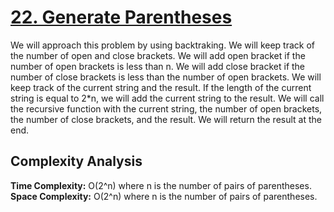 # [22. Generate Parentheses](https://leetcode.com/problems/generate-parentheses/)

We will approach this problem by using backtraking. We will keep track of the number of open and close brackets. We will add open bracket if the number of open brackets is less than n. We will add close bracket if the number of close brackets is less than the number of open brackets. We will keep track of the current string and the result. If the length of the current string is equal to 2*n, we will add the current string to the result. We will call the recursive function with the current string, the number of open brackets, the number of close brackets, and the result. We will return the result at the end.

## Complexity Analysis
**Time Complexity:** O(2^n) where n is the number of pairs of parentheses.
**Space Complexity:** O(2^n) where n is the number of pairs of parentheses.